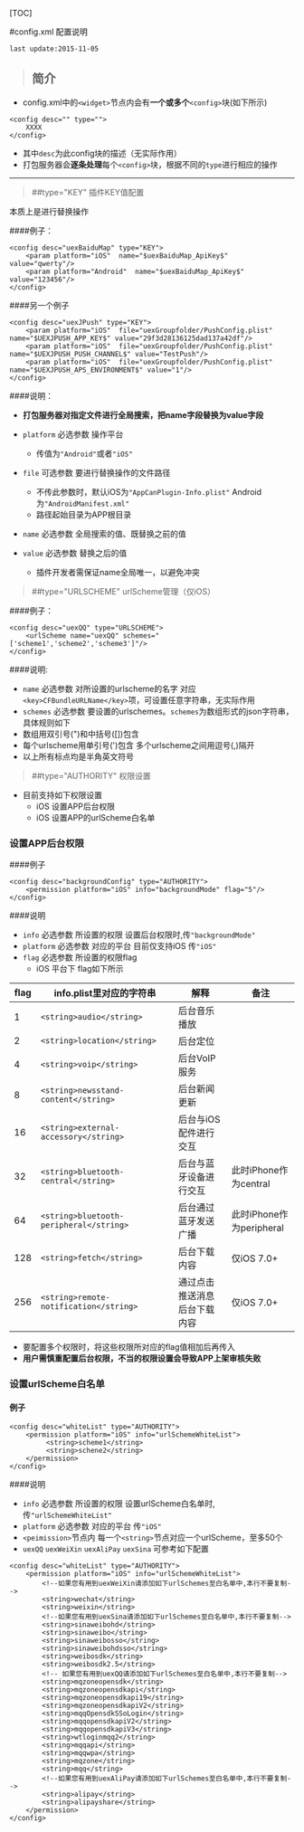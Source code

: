 [TOC]

#config.xml 配置说明

`last update:2015-11-05`

>## 简介

* config.xml中的`<widget>`节点内会有**一个或多个**`<config>`块(如下所示)

```
<config desc="" type="">
	XXXX
</config>
```
	
* 其中`desc`为此config块的描述（无实际作用）
* 打包服务器会**逐条处理**每个`<config>`块，根据不同的`type`进行相应的操作



***





>##type="KEY" 插件KEY值配置

本质上是进行替换操作


####例子：

```
<config desc="uexBaiduMap" type="KEY">
	<param platform="iOS"  name="$uexBaiduMap_ApiKey$" value="qwerty"/>
	<param platform="Android"  name="$uexBaiduMap_ApiKey$" value="123456"/>
</config>
```
####另一个例子

```
<config desc="uexJPush" type="KEY">
    <param platform="iOS"  file="uexGroupfolder/PushConfig.plist" name="$UEXJPUSH_APP_KEY$" value="29f3d28136125dad137a42df"/>
    <param platform="iOS"  file="uexGroupfolder/PushConfig.plist" name="$UEXJPUSH_PUSH_CHANNEL$" value="TestPush"/>
    <param platform="iOS"  file="uexGroupfolder/PushConfig.plist" name="$UEXJPUSH_APS_ENVIRONMENT$" value="1"/>
</config>
```
####说明：

*  **打包服务器对指定文件进行全局搜索，把name字段替换为value字段**
*  `platform` 必选参数 操作平台
	* 传值为`"Android"`或者`"iOS"`

*  `file` 可选参数 要进行替换操作的文件路径
	* 不传此参数时，默认iOS为`"AppCanPlugin-Info.plist"` Android 为`"AndroidManifest.xml"`
	* 路径起始目录为APP根目录

*  `name` 必选参数 全局搜索的值、既替换之前的值
*  `value` 必选参数 替换之后的值
	*  插件开发者需保证name全局唯一，以避免冲突

>##type="URLSCHEME" urlScheme管理（仅iOS）


####例子：

```
<config desc="uexQQ" type="URLSCHEME">
	<urlScheme name="uexQQ" schemes="['scheme1','scheme2','scheme3']"/>
</config>
```
####说明:
*  `name` 必选参数 对所设置的urlscheme的名字 对应`<key>CFBundleURLName</key>`项，可设置任意字符串，无实际作用
*  `schemes` 必选参数 要设置的urlschemes。`schemes`为数组形式的json字符串，具体规则如下
* 数组用双引号(")和中括号([])包含 
* 每个urlscheme用单引号(')包含 多个urlscheme之间用逗号(,)隔开
* 以上所有标点均是半角英文符号


>##type="AUTHORITY" 权限设置
* 目前支持如下权限设置
	* iOS 设置APP后台权限
	* iOS 设置APP的urlScheme白名单

### 设置APP后台权限
####例子

```
<config desc="backgroundConfig" type="AUTHORITY">
	<permission platform="iOS" info="backgroundMode" flag="5"/>
</config>
```
####说明
* `info` 必选参数 所设置的权限 设置后台权限时,传`"backgroundMode"`
* `platform` 必选参数 对应的平台 目前仅支持iOS 传`"iOS"`
* `flag` 必选参数 所设置的权限flag 
	* iOS 平台下 flag如下所示  

|flag|info.plist里对应的字符串|解释|备注|
|---|---|---|---|
|1|`<string>audio</string>`|后台音乐播放| |
|2|`<string>location</string>`|后台定位||
|4|`<string>voip</string>`|后台VoIP服务||
|8|`<string>newsstand-content</string>`|后台新闻更新||
|16|`<string>external-accessory</string>`|后台与iOS配件进行交互||
|32|`<string>bluetooth-central</string>`|后台与蓝牙设备进行交互|此时iPhone作为central|
|64|`<string>bluetooth-peripheral</string>`|后台通过蓝牙发送广播|此时iPhone作为peripheral|
|128|`<string>fetch</string>`|后台下载内容|仅iOS 7.0+|
|256|`<string>remote-notification</string>`|通过点击推送消息后台下载内容|仅iOS 7.0+|

* 要配置多个权限时，将这些权限所对应的flag值相加后再传入
* **用户需慎重配置后台权限，不当的权限设置会导致APP上架审核失败**

### 设置urlScheme白名单

#### 例子

```
<config desc="whiteList" type="AUTHORITY">
    <permission platform="iOS" info="urlSchemeWhiteList">
         <string>scheme1</string>
         <string>schene2</string>
    </permission>
</config>
```

####说明
* `info` 必选参数 所设置的权限 设置urlScheme白名单时,传`"urlSchemeWhiteList"`
* `platform` 必选参数 对应的平台 传`"iOS"`
*  `<peimission>`节点内 每一个`<string>`节点对应一个urlScheme，至多50个
*  `uexQQ` `uexWeiXin` `uexAliPay` `uexSina` 可参考如下配置

```
<config desc="whiteList" type="AUTHORITY">
    <permission platform="iOS" info="urlSchemeWhiteList">
		<!--如果您有用到uexWeiXin请添加如下urlSchemes至白名单中,本行不要复制-->
		<string>wechat</string>
		<string>weixin</string>
		<!--如果您有用到uexSina请添加如下urlSchemes至白名单中,本行不要复制-->
		<string>sinaweibohd</string>
		<string>sinaweibo</string>
		<string>sinaweibosso</string>
		<string>sinaweibohdsso</string>
		<string>weibosdk</string>
		<string>weibosdk2.5</string>
		<!-- 如果您有用到uexQQ请添加如下urlSchemes至白名单中,本行不要复制-->
		<string>mqzoneopensdk</string> 
		<string>mqzoneopensdkapi</string>
		<string>mqzoneopensdkapi19</string>
		<string>mqzoneopensdkapiV2</string>
		<string>mqqOpensdkSSoLogin</string>
		<string>mqqopensdkapiV2</string>
		<string>mqqopensdkapiV3</string>
		<string>wtloginmqq2</string>
		<string>mqqapi</string>
		<string>mqqwpa</string>
		<string>mqzone</string>
		<string>mqq</string>
		<!--如果您有用到uexAliPay请添加如下urlSchemes至白名单中,本行不要复制-->
		<string>alipay</string>
		<string>alipayshare</string>
	</permission>
</config>
```